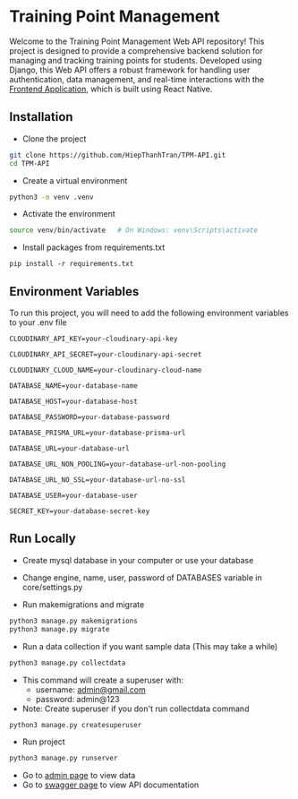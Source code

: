 
# Training Point Management

Welcome to the Training Point Management Web API repository! This project is designed to provide a comprehensive backend solution for managing and tracking
training points for students. Developed using Django, this Web API offers a robust framework for handling user authentication, data management, and real-time
interactions with the [Frontend Application](https://github.com/HiepThanhTran/TPM-Mobile-App/), which is built using React Native.


## Installation

- Clone the project

```bash
git clone https://github.com/HiepThanhTran/TPM-API.git
cd TPM-API
```

- Create a virtual environment

```bash
python3 -m venv .venv
```

- Activate the environment

```bash
source venv/bin/activate   # On Windows: venv\Scripts\activate
``` 

- Install packages from requirements.txt

```shell
pip install -r requirements.txt
```
## Environment Variables

To run this project, you will need to add the following environment variables to your .env file

`CLOUDINARY_API_KEY=your-cloudinary-api-key`

`CLOUDINARY_API_SECRET=your-cloudinary-api-secret`

`CLOUDINARY_CLOUD_NAME=your-cloudinary-cloud-name`

`DATABASE_NAME=your-database-name`

`DATABASE_HOST=your-database-host`

`DATABASE_PASSWORD=your-database-password`

`DATABASE_PRISMA_URL=your-database-prisma-url`

`DATABASE_URL=your-database-url`

`DATABASE_URL_NON_POOLING=your-database-url-non-pooling`

`DATABASE_URL_NO_SSL=your-database-url-no-ssl`

`DATABASE_USER=your-database-user`

`SECRET_KEY=your-database-secret-key`
## Run Locally

- Create mysql database in your computer or use your database

- Change engine, name, user, password of DATABASES variable in core/settings.py

- Run makemigrations and migrate

```bash
python3 manage.py makemigrations
python3 manage.py migrate
```

- Run a data collection if you want sample data (This may take a while)

```bash
python3 manage.py collectdata
```

- This command will create a superuser with:
    - username: admin@gmail.com
    - password: admin@123
- Note: Create superuser if you don't run collectdata command

```bash
python3 manage.py createsuperuser
```

- Run project

```bash
python3 manage.py runserver
```
- Go to [admin page](http://127.0.0.1:8080/admin/) to view data
- Go to [swagger page](https://trainingpoint.vercel.app/swagger/) to view API documentation
